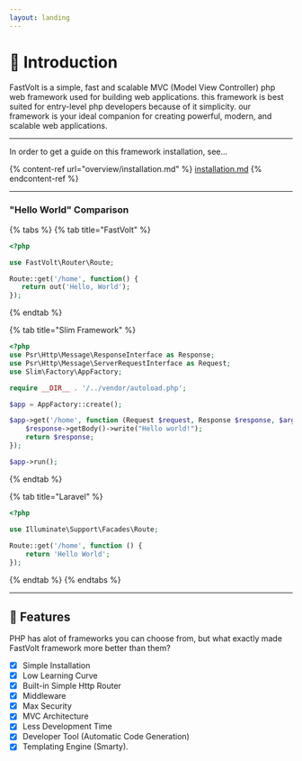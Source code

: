 ```yaml
---
layout: landing
---
```


# 👋 Introduction

FastVolt is a simple, fast and scalable MVC (Model View Controller) php web framework used for building web applications. this framework is best suited for entry-level php developers because of it simplicity. our framework is your ideal companion for creating powerful, modern, and scalable web applications.

***

In order to get a guide on this framework installation, see...

{% content-ref url="overview/installation.md" %}
[installation.md](overview/installation.md)
{% endcontent-ref %}

***

### "Hello World" Comparison

{% tabs %}
{% tab title="FastVolt" %}
```php
<?php

use FastVolt\Router\Route;

Route::get('/home', function() {
   return out('Hello, World');
});

```
{% endtab %}

{% tab title="Slim Framework" %}
```php
<?php
use Psr\Http\Message\ResponseInterface as Response;
use Psr\Http\Message\ServerRequestInterface as Request;
use Slim\Factory\AppFactory;

require __DIR__ . '/../vendor/autoload.php';

$app = AppFactory::create();

$app->get('/home', function (Request $request, Response $response, $args) {
    $response->getBody()->write("Hello world!");
    return $response;
});

$app->run();
```
{% endtab %}

{% tab title="Laravel" %}
```php
<?php

use Illuminate\Support\Facades\Route;
 
Route::get('/home', function () {
    return 'Hello World';
});
```
{% endtab %}
{% endtabs %}

***

## 🌟 Features

PHP has alot of frameworks you can choose from, but what exactly made FastVolt framework more better than them?

* [x] Simple Installation
* [x] Low Learning Curve
* [x] Built-in Simple Http Router
* [x] Middleware
* [x] Max Security
* [x] MVC Architecture
* [x] Less Development Time
* [x] Developer Tool (Automatic Code Generation)
* [x] Templating Engine (Smarty).
